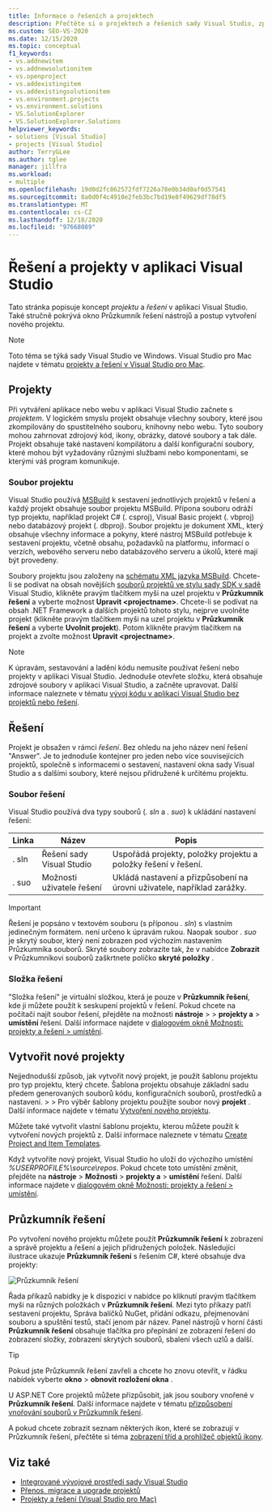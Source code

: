 ```yaml
---
title: Informace o řešeních a projektech
description: Přečtěte si o projektech a řešeních sady Visual Studio, způsobu vytváření nových projektů ze šablony a o tom, jak zobrazit & spravovat projekty v Průzkumník řešení.
ms.custom: SEO-VS-2020
ms.date: 12/15/2020
ms.topic: conceptual
f1_keywords:
- vs.addnewitem
- vs.addnewsolutionitem
- vs.openproject
- vs.addexistingitem
- vs.addexistingsolutionitem
- vs.environment.projects
- vs.environment.solutions
- VS.SolutionExplorer
- VS.SolutionExplorer.Solutions
helpviewer_keywords:
- solutions [Visual Studio]
- projects [Visual Studio]
author: TerryGLee
ms.author: tglee
manager: jillfra
ms.workload:
- multiple
ms.openlocfilehash: 19d0d2fc862572fdf7226a78e0b34d0af0d57541
ms.sourcegitcommit: 8a0d0f4c4910e2feb3bc7bd19e8f49629df78df5
ms.translationtype: MT
ms.contentlocale: cs-CZ
ms.lasthandoff: 12/18/2020
ms.locfileid: "97668089"
---
```

# <a name="solutions-and-projects-in-visual-studio"></a>Řešení a projekty v aplikaci Visual Studio

Tato stránka popisuje koncept *projektu* a *řešení* v aplikaci Visual Studio. Také stručně pokrývá okno Průzkumník řešení nástrojů a postup vytvoření nového projektu.

> [!NOTE]
> Toto téma se týká sady Visual Studio ve Windows. Visual Studio pro Mac najdete v tématu [projekty a řešení v Visual Studio pro Mac](/visualstudio/mac/projects-and-solutions).

## <a name="projects"></a>Projekty

Při vytváření aplikace nebo webu v aplikaci Visual Studio začnete s *projektem*. V logickém smyslu projekt obsahuje všechny soubory, které jsou zkompilovány do spustitelného souboru, knihovny nebo webu. Tyto soubory mohou zahrnovat zdrojový kód, ikony, obrázky, datové soubory a tak dále. Projekt obsahuje také nastavení kompilátoru a další konfigurační soubory, které mohou být vyžadovány různými službami nebo komponentami, se kterými váš program komunikuje.

### <a name="project-file"></a>Soubor projektu

Visual Studio používá [MSBuild](../msbuild/msbuild.md) k sestavení jednotlivých projektů v řešení a každý projekt obsahuje soubor projektu MSBuild. Přípona souboru odráží typ projektu, například projekt C# (. csproj), Visual Basic projekt (. vbproj) nebo databázový projekt (. dbproj). Soubor projektu je dokument XML, který obsahuje všechny informace a pokyny, které nástroj MSBuild potřebuje k sestavení projektu, včetně obsahu, požadavků na platformu, informací o verzích, webového serveru nebo databázového serveru a úkolů, které mají být provedeny.

Soubory projektu jsou založeny na [schématu XML jazyka MSBuild](../msbuild/msbuild-project-file-schema-reference.md). Chcete-li se podívat na obsah novějších [souborů projektů ve stylu sady SDK v sadě](../msbuild/how-to-use-project-sdk.md) Visual Studio, klikněte pravým tlačítkem myši na uzel projektu v **Průzkumník řešení** a vyberte možnost **Upravit \<projectname\>**. Chcete-li se podívat na obsah .NET Framework a dalších projektů tohoto stylu, nejprve uvolněte projekt (klikněte pravým tlačítkem myši na uzel projektu v **Průzkumník řešení** a vyberte **Uvolnit projekt**). Potom klikněte pravým tlačítkem na projekt a zvolte možnost **Upravit \<projectname\>**.

> [!NOTE]
> K úpravám, sestavování a ladění kódu nemusíte používat řešení nebo projekty v aplikaci Visual Studio. Jednoduše otevřete složku, která obsahuje zdrojové soubory v aplikaci Visual Studio, a začněte upravovat. Další informace naleznete v tématu [vývoj kódu v aplikaci Visual Studio bez projektů nebo řešení](../ide/develop-code-in-visual-studio-without-projects-or-solutions.md).

## <a name="solutions"></a>Řešení

Projekt je obsažen v rámci *řešení*. Bez ohledu na jeho název není řešení "Answer". Je to jednoduše kontejner pro jeden nebo více souvisejících projektů, společně s informacemi o sestavení, nastavení okna sady Visual Studio a s dalšími soubory, které nejsou přidružené k určitému projektu.

### <a name="solution-file"></a>Soubor řešení

Visual Studio používá dva typy souborů (*. sln* a *. suo*) k ukládání nastavení řešení:

|Linka|Název|Popis|
|---------------|----------|-----------------|
|. sln|Řešení sady Visual Studio|Uspořádá projekty, položky projektu a položky řešení v řešení.|
|. suo|Možnosti uživatele řešení|Ukládá nastavení a přizpůsobení na úrovni uživatele, například zarážky.|

> [!IMPORTANT]
> Řešení je popsáno v textovém souboru (s příponou *. sln*) s vlastním jedinečným formátem. není určeno k úpravám rukou. Naopak soubor *. suo* je skrytý soubor, který není zobrazen pod výchozím nastavením Průzkumníka souborů. Skryté soubory zobrazíte tak, že v nabídce **Zobrazit** v Průzkumníkovi souborů zaškrtnete políčko **skryté položky** .

### <a name="solution-folder"></a>Složka řešení

"Složka řešení" je virtuální složkou, která je pouze v **Průzkumník řešení**, kde ji můžete použít k seskupení projektů v řešení. Pokud chcete na počítači najít soubor řešení, přejděte na možnosti **nástroje**  >    >  **projekty a**  >  **umístění** řešení. Další informace najdete v [dialogovém okně Možnosti: projekty a řešení > umístění](./reference/projects-solutions-locations-options.md).

## <a name="create-new-projects"></a>Vytvořit nové projekty

Nejjednodušší způsob, jak vytvořit nový projekt, je použít šablonu projektu pro typ projektu, který chcete. Šablona projektu obsahuje základní sadu předem generovaných souborů kódu, konfiguračních souborů, prostředků a nastavení.   >    >  Pro výběr šablony projektu použijte soubor nový **projekt** . Další informace najdete v tématu [Vytvoření nového projektu](create-new-project.md).

Můžete také vytvořit vlastní šablonu projektu, kterou můžete použít k vytvoření nových projektů z. Další informace naleznete v tématu [Create Project and Item Templates](../ide/creating-project-and-item-templates.md).

Když vytvoříte nový projekt, Visual Studio ho uloží do výchozího umístění *%USERPROFILE%\source\repos*. Pokud chcete toto umístění změnit, přejděte na **nástroje**  >  **Možnosti**  >  **projekty a**  >  **umístění** řešení. Další informace najdete v [dialogovém okně Možnosti: projekty a řešení > umístění](./reference/projects-solutions-locations-options.md).

## <a name="solution-explorer"></a>Průzkumník řešení

Po vytvoření nového projektu můžete použít **Průzkumník řešení** k zobrazení a správě projektu a řešení a jejich přidružených položek. Následující ilustrace ukazuje **Průzkumník řešení** s řešením C#, které obsahuje dva projekty:

![Průzkumník řešení](../ide/media/vs2015_solution_explorer.png)

Řada příkazů nabídky je k dispozici v nabídce po kliknutí pravým tlačítkem myši na různých položkách v **Průzkumník řešení**. Mezi tyto příkazy patří sestavení projektu, Správa balíčků NuGet, přidání odkazu, přejmenování souboru a spuštění testů, stačí jenom pár název. Panel nástrojů v horní části **Průzkumník řešení** obsahuje tlačítka pro přepínání ze zobrazení řešení do zobrazení složky, zobrazení skrytých souborů, sbalení všech uzlů a další.

> [!TIP]
> Pokud jste Průzkumník řešení zavřeli a chcete ho znovu otevřít, v řádku nabídek vyberte **okno**  >  **obnovit rozložení okna** .

U ASP.NET Core projektů můžete přizpůsobit, jak jsou soubory vnořené v **Průzkumník řešení**. Další informace najdete v tématu [přizpůsobení vnořování souborů v Průzkumník řešení](file-nesting-solution-explorer.md).

A pokud chcete zobrazit seznam některých ikon, které se zobrazují v Průzkumník řešení, přečtěte si téma [zobrazení tříd a prohlížeč objektů ikony](class-view-and-object-browser-icons.md).

## <a name="see-also"></a>Viz také

- [Integrované vývojové prostředí sady Visual Studio](../get-started/visual-studio-ide.md)
- [Přenos, migrace a upgrade projektů](../porting/port-migrate-and-upgrade-visual-studio-projects.md)
- [Projekty a řešení (Visual Studio pro Mac)](/visualstudio/mac/projects-and-solutions)
